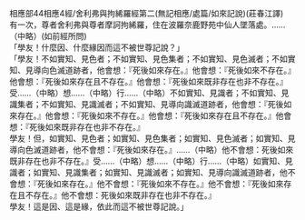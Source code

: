 相應部44相應4經/舍利弗與拘絺羅經第二(無記相應/處篇/如來記說)(莊春江譯)  
有一次，尊者舍利弗與尊者摩訶拘絺羅，住在波羅奈鹿野苑中仙人墜落處。……（中略）(如前經所問)  
「學友！什麼因、什麼緣因而這不被世尊記說？」  
「學友！不如實知、見色者；不如實知、見色集者；不如實知、見色滅者；不如實知、見導向色滅道跡者，他會想：『死後如來存在。』他會想：『死後如來不存在。』他會想：『死後如來存在且不存在。』他會想：『死後如來既非存在也非不存在。』受……（中略）想……（中略）行……（中略）不如實知、見識者；不如實知、見識集者；不如實知、見識滅者；不如實知、見導向識滅道跡者，他會想：『死後如來存在。』他會想：『死後如來不存在。』他會想：『死後如來存在且不存在。』他會想：『死後如來既非存在也非不存在。』  
學友！但，如實知、見色者；如實知、見色集者；如實知、見色滅者；如實知、見導向色滅道跡者，他不會想：『死後如來存在。』……（中略）他不會想：死後如來既非存在也非不存在。』受……（中略）想……（中略）行……（中略）如實知、見識者；如實知、見識集者；如實知、見識滅者；如實知、見導向識滅道跡者，他不會想：『死後如來存在。』他不會想：『死後如來不存在。』他不會想：『死後如來存在且不存在。』他不會想：死後如來既非存在也非不存在。』  
學友！這是因、這是緣，依此而這不被世尊記說。」  
  
  
